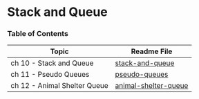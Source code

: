 # Stack and Queue

### Table of Contents

| Topic | Readme File |
|---|---|
| ch 10 - Stack and Queue | [stack-and-queue](./readme/ch10.md) |
| ch 11 - Pseudo Queues | [pseudo-queues](./readme/ch11.md) |
| ch 12 - Animal Shelter Queue | [animal-shelter-queue](./readme/ch12.md) |


